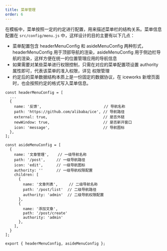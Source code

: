 ```yaml
---
title: 菜单管理
order: 6
---
```


在模板中，菜单按照一定的约定进行配置，用来描述菜单栏的结构关系。菜单信息配置在 `src/config/menu.js` 中，这样设计的目的主要有以下几点：

- 菜单配置包含 headerMenuConfig 和 asideMenuConfig 两种形式，headerMenuConfig 用于顶部导航的渲染，asideMenuConfig 用于侧边栏导航的渲染，这样方便在统一的位置管理应用的导航信息
- 如果需要对某些菜单进行权限控制，只需在对应的菜单配置项设置 authority 属性即可，代表该菜单的准入权限，详见 权限管理
- 约定后的菜单数据结构本质上是一份固定的数据协议，在 iceworks 新增页面时，也会按照约定的格式写入菜单信息。

```
const headerMenuConfig = [
  ...
  {
    name: '反馈',                            // 导航名称
    path: 'https://github.com/alibaba/ice', // 导航路径
    external: true,                         // 是否外链
    newWindow: true,                        // 是否新开窗口
    icon: 'message',                        // 导航图标
  },
];

const asideMenuConfig = [
  {
    name: '文章管理',    // 一级导航名称
    path: '/post',     // 一级导航路径
    icon: 'edit',      // 一级导航图标
    authority: ''      // 一级导航权限配置
    children: [
      {
        name: '文章列表',     // 二级导航名称
        path: '/post/list'  // 二级导航路径
        authority: 'admin'  // 二级导航权限配置
      },
      {
        name: '添加文章',
        path: '/post/create'
        authority: 'admin'
      },
    ],
  }
];

export { headerMenuConfig, asideMenuConfig };
```
